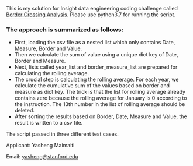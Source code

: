 This is my solution for Insight data engineering coding challenge called [Border Crossing Analysis](https://github.com/InsightDataScience/border-crossing-analysis). 
Please use python3.7 for running the script.

### The approach is summarized as follows:
* First, loading the csv file as a nested list which only contains Date, Measure, Border and Value. 
* Then we calculate the sum of value using a unique dict key of Date, Border and Measure.
* Next, lists called year_list and border_measure_list are prepared for calculating the rolling average.
* The crucial step is calculating the rolling average. For each year, we calculate the cumulative sum of the values based on border and measure as dict key. The trick is that the list for rolling average already contains zero because the rolling average for January is 0 according to the instruction. The 13th number in the list of rolling average should be deleted.
* After sorting the results based on Border, Date, Measure and Value, the result is written to a csv file.  

The script passed in three different test cases.

Applicant: Yasheng Maimaiti 

Email: yasheng@stanford.edu
